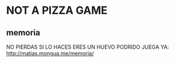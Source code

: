 # NOT A PIZZA GAME

## memoria

NO PIERDAS SI LO HACES ERES UN HUEVO PODRIDO
JUEGA YA: http://matias.mongua.me/memoria/